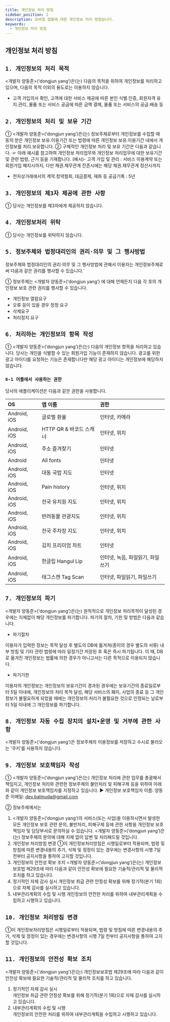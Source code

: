 ```yaml
---
title: 개인정보 처리 방침
sidebar_position: 2
description: 모바일 앱들에 대한 개인정보 처리 방침입니다.
keywords:
  - 개인정보 처리 방침
---
```


## 개인정보 처리 방침

## `1. 개인정보의 처리 목적`

<개발자 양동준>(‘dongjun yang’)은(는) 다음의 목적을 위하여 개인정보를 처리하고 있으며, 다음의 목적 이외의 용도로는 이용하지 않습니다.

* 고객 가입의사 확인, 고객에 대한 서비스 제공에 따른 본인 식별.인증, 회원자격 유지.관리, 물품 또는 서비스 공급에 따른 금액 결제, 물품 또는 서비스의 공급.배송 등

## `2. 개인정보의 처리 및 보유 기간`

① <개발자 양동준>(‘dongjun yang’)은(는) 정보주체로부터 개인정보를 수집할 때 동의 받은 개인정보 보유․이용기간 또는 법령에 따른 개인정보 보유․이용기간 내에서 개인정보를 처리․보유합니다.
② 구체적인 개인정보 처리 및 보유 기간은 다음과 같습니다.
☞ 아래 예시를 참고하여 개인정보 처리업무와 개인정보 처리업무에 대한 보유기간 및 관련 법령, 근거 등을 기재합니다.
(예시)- 고객 가입 및 관리 : 서비스 이용계약 또는 회원가입 해지시까지, 다만 채권․채무관계 잔존시에는 해당 채권․채무관계 정산시까지

* 전자상거래에서의 계약․청약철회, 대금결제, 재화 등 공급기록 : 5년

## `3. 개인정보의 제3자 제공에 관한 사항`

① 당사는 개인정보를 제3자에게 제공하지 않습니다.

## `4. 개인정보처리 위탁`

① 당사는 개인정보를 위탁하지 않습니다.

## `5. 정보주체와 법정대리인의 권리·의무 및 그 행사방법 `

정보주체와 법정대리인의 권리·의무 및 그 행사방법에 관해서 이용자는 개인정보주체로써 다음과 같은 권리를 행사할 수 있습니다.`

① 정보주체는 <개발자 양동준>(‘dongjun yang’) 에 대해 언제든지 다음 각 호의 개인정보 보호 관련 권리를 행사할 수 있습니다.

* 개인정보 열람요구
* 오류 등이 있을 경우 정정 요구
* 삭제요구
* 처리정지 요구

## `6. 처리하는 개인정보의 항목 작성`

① <개발자 양동준>(‘dongjun yang’)은(는) 다음의 개인정보 항목을 처리하고 있습니다.
당사는 개인을 식별할 수 있는 회원가입 기능이 존재하지 않습니다. 
광고를 위한 광고 아이디를 요청하는 기능은 존재합니다만 해당 광고 아이디는 개인정보에 해당하지 않습니다.

### `6-1 어플에서 사용하는 권한`

당사의 애플리케이션은 다음과 같은 권한을 사용합니다.

| OS           | 앱 이름                           | 권한 |
|:-------------|:---------------------------------| :-------------|
| Android, iOS | 글로벌 환율                       | 인터넷, 카메라 |
| Android, iOS | HTTP QR & 바코드 스캐너           | 인터넷, 위치   |
| Android, iOS | 주소 즐겨찾기                     | 인터넷        |
| Android      | All fonts                        | 인터넷         |
| Android, iOS | 대동 국밥 지도                    | 인터넷         |
| Android, iOS | Pain history                     | 인터넷, 위치   |
| Android, iOS | 전국 유치원 지도                  | 인터넷, 위치   |
| Android, iOS | 반려동물 관광지도                 | 인터넷, 위치   |
| Android, iOS | 전국 주차장 지도                  | 인터넷, 위치   |
| Android, iOS | 김치 프리미엄 차트                | 인터넷         |
| Android, iOS | 한글립 Hangul Lip                | 인터넷, 녹음, 파일읽기, 파일쓰기    |
| Android, iOS | 태그스캔 Tag Scan                | 인터넷, 파일읽기, 파일쓰기    |

## `7. 개인정보의 파기`

<개발자 양동준>(‘dongjun yang’)은(는) 원칙적으로 개인정보 처리목적이 달성된 경우에는 지체없이 해당 개인정보를 파기합니다. 파기의 절차, 기한 및 방법은 다음과 같습니다.

- 파기절차

이용자가 입력한 정보는 목적 달성 후 별도의 DB에 옮겨져(종이의 경우 별도의 서류) 내부 방침 및 기타 관련 법령에 따라 일정기간 저장된 후 혹은 즉시 파기됩니다. 이 때, DB로 옮겨진 개인정보는 법률에 의한 경우가 아니고서는 다른 목적으로 이용되지 않습니다.

- 파기기한

이용자의 개인정보는 개인정보의 보유기간이 경과된 경우에는 보유기간의 종료일로부터 5일 이내에, 개인정보의 처리 목적 달성, 해당 서비스의 폐지, 사업의 종료 등 그 개인정보가 불필요하게 되었을 때에는 개인정보의 처리가 불필요한 것으로 인정되는 날로부터 5일 이내에 그 개인정보를 파기합니다.

## `8. 개인정보 자동 수집 장치의 설치•운영 및 거부에 관한 사항`

<개발자 양동준>(‘dongjun yang’)은 정보주체의 이용정보를 저장하고 수시로 불러오는 ‘쿠키’를 사용하지 않습니다.

## `9. 개인정보 보호책임자 작성`

① <개발자 양동준>(‘dongjun yang’)은(는) 개인정보 처리에 관한 업무를 총괄해서 책임지고, 개인정보 처리와 관련한 정보주체의 불만처리 및 피해구제 등을 위하여 아래와 같이 개인정보 보호책임자를 지정하고 있습니다.
▶ 개인정보 보호책임자
이름: 양동준
이메일: dev.balmuda@gmail.com

② 정보주체께서는 

1. <개발자 양동준>(‘dongjun yang’)의 서비스(또는 사업)을 이용하시면서 발생한 모든 개인정보 보호 관련 문의, 불만처리, 피해구제 등에 관한 사항을 개인정보 보호책임자 및 담당부서로 문의하실 수 있습니다. <개발자 양동준>(‘dongjun yang’)은(는) 정보주체의 문의에 대해 지체 없이 답변 및 처리해드릴 것입니다.
2. 개인정보 처리방침 변경
   ①이 개인정보처리방침은 시행일로부터 적용되며, 법령 및 방침에 따른 변경내용의 추가, 삭제 및 정정이 있는 경우에는 변경사항의 시행 7일 전부터 공지사항을 통하여 고지할 것입니다.
3. 개인정보의 안전성 확보 조치 <개발자 양동준>(‘dongjun yang’)은(는) 개인정보보호법 제29조에 따라 다음과 같이 안전성 확보에 필요한 기술적/관리적 및 물리적 조치를 하고 있습니다.
4. 정기적인 자체 감사 실시
   개인정보 취급 관련 안정성 확보를 위해 정기적(분기 1회)으로 자체 감사를 실시하고 있습니다.
5. 내부관리계획의 수립 및 시행
   개인정보의 안전한 처리를 위하여 내부관리계획을 수립하고 시행하고 있습니다.

## `10. 개인정보 처리방침 변경`

①이 개인정보처리방침은 시행일로부터 적용되며, 법령 및 방침에 따른 변경내용의 추가, 삭제 및 정정이 있는 경우에는 변경사항의 시행 7일 전부터 공지사항을 통하여 고지할 것입니다.

## `11. 개인정보의 안전성 확보 조치`

<개발자 양동준>('dongjun yang')은(는) 개인정보보호법 제29조에 따라 다음과 같이 안전성 확보에 필요한 기술적/관리적 및 물리적 조치를 하고 있습니다.

1. 정기적인 자체 감사 실시\
   개인정보 취급 관련 안정성 확보를 위해 정기적(분기 1회)으로 자체 감사를 실시하고 있습니다.
2. 내부관리계획의 수립 및 시행\
   개인정보의 안전한 처리를 위하여 내부관리계획을 수립하고 시행하고 있습니다.